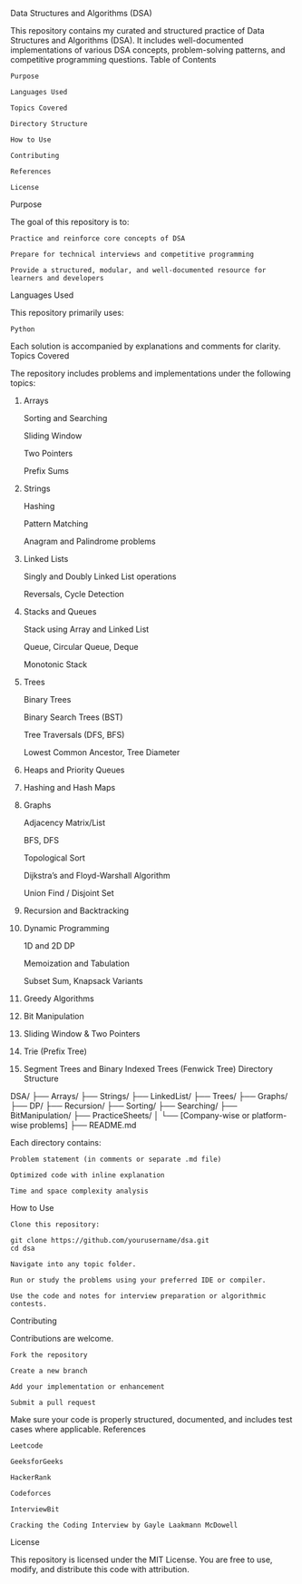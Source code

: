 Data Structures and Algorithms (DSA)

This repository contains my curated and structured practice of Data Structures and Algorithms (DSA). It includes well-documented implementations of various DSA concepts, problem-solving patterns, and competitive programming questions.
Table of Contents

    Purpose

    Languages Used

    Topics Covered

    Directory Structure

    How to Use

    Contributing

    References

    License

Purpose

The goal of this repository is to:

    Practice and reinforce core concepts of DSA

    Prepare for technical interviews and competitive programming

    Provide a structured, modular, and well-documented resource for learners and developers

Languages Used

This repository primarily uses:

    Python


Each solution is accompanied by explanations and comments for clarity.
Topics Covered

The repository includes problems and implementations under the following topics:
1. Arrays

    Sorting and Searching

    Sliding Window

    Two Pointers

    Prefix Sums

2. Strings

    Hashing

    Pattern Matching

    Anagram and Palindrome problems

3. Linked Lists

    Singly and Doubly Linked List operations

    Reversals, Cycle Detection

4. Stacks and Queues

    Stack using Array and Linked List

    Queue, Circular Queue, Deque

    Monotonic Stack

5. Trees

    Binary Trees

    Binary Search Trees (BST)

    Tree Traversals (DFS, BFS)

    Lowest Common Ancestor, Tree Diameter

6. Heaps and Priority Queues
7. Hashing and Hash Maps
8. Graphs

    Adjacency Matrix/List

    BFS, DFS

    Topological Sort

    Dijkstra’s and Floyd-Warshall Algorithm

    Union Find / Disjoint Set

9. Recursion and Backtracking
10. Dynamic Programming

    1D and 2D DP

    Memoization and Tabulation

    Subset Sum, Knapsack Variants

11. Greedy Algorithms
12. Bit Manipulation
13. Sliding Window & Two Pointers
14. Trie (Prefix Tree)
15. Segment Trees and Binary Indexed Trees (Fenwick Tree)
Directory Structure

DSA/
├── Arrays/
├── Strings/
├── LinkedList/
├── Trees/
├── Graphs/
├── DP/
├── Recursion/
├── Sorting/
├── Searching/
├── BitManipulation/
├── PracticeSheets/
│   └── [Company-wise or platform-wise problems]
├── README.md

Each directory contains:

    Problem statement (in comments or separate .md file)

    Optimized code with inline explanation

    Time and space complexity analysis

How to Use

    Clone this repository:

    git clone https://github.com/yourusername/dsa.git
    cd dsa

    Navigate into any topic folder.

    Run or study the problems using your preferred IDE or compiler.

    Use the code and notes for interview preparation or algorithmic contests.

Contributing

Contributions are welcome.

    Fork the repository

    Create a new branch

    Add your implementation or enhancement

    Submit a pull request

Make sure your code is properly structured, documented, and includes test cases where applicable.
References

    Leetcode

    GeeksforGeeks

    HackerRank

    Codeforces

    InterviewBit

    Cracking the Coding Interview by Gayle Laakmann McDowell

License

This repository is licensed under the MIT License. You are free to use, modify, and distribute this code with attribution.
